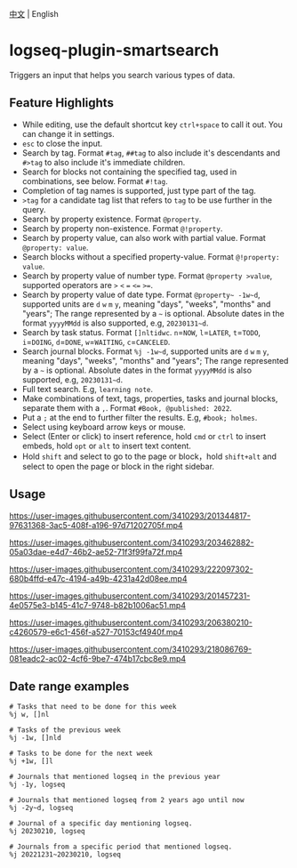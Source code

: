 [中文](README.md) | English

# logseq-plugin-smartsearch

Triggers an input that helps you search various types of data.

## Feature Highlights

- While editing, use the default shortcut key `ctrl+space` to call it out. You can change it in settings.
- `esc` to close the input.
- Search by tag. Format `#tag`, `##tag` to also include it's descendants and `#>tag` to also include it's immediate children.
- Search for blocks not containing the specified tag, used in combinations, see below. Format `#!tag`.
- Completion of tag names is supported, just type part of the tag.
- `>tag` for a candidate tag list that refers to `tag` to be use further in the query.
- Search by property existence. Format `@property`.
- Search by property non-existence. Format `@!property`.
- Search by property value, can also work with partial value. Format `@property: value`.
- Search blocks without a specified property-value. Format `@!property: value`.
- Search by property value of number type. Format `@property >value`, supported operators are `>` `<` `=` `<=` `>=`.
- Search by property value of date type. Format `@property~ -1w~d`, supported units are `d` `w` `m` `y`, meaning "days", "weeks", "months" and "years"; The range represented by a `~` is optional. Absolute dates in the format `yyyyMMdd` is also supported, e.g, `20230131~d`.
- Search by task status. Format `[]nltidwc`. `n`=`NOW`, `l`=`LATER`, `t`=`TODO`, `i`=`DOING`, `d`=`DONE`, `w`=`WAITING`, `c`=`CANCELED`.
- Search journal blocks. Format `%j -1w~d`, supported units are `d` `w` `m` `y`, meaning "days", "weeks", "months" and "years"; The range represented by a `~` is optional. Absolute dates in the format `yyyyMMdd` is also supported, e.g, `20230131~d`.
- Full text search. E.g, `learning note`.
- Make combinations of text, tags, properties, tasks and journal blocks, separate them with a `,`. Format `#Book, @published: 2022`.
- Put a `;` at the end to further filter the results. E.g, `#book; holmes`.
- Select using keyboard arrow keys or mouse.
- Select (Enter or click) to insert reference, hold `cmd` or `ctrl` to insert embeds, hold `opt` or `alt` to insert text content.
- Hold `shift` and select to go to the page or block，hold `shift+alt` and select to open the page or block in the right sidebar.

## Usage

https://user-images.githubusercontent.com/3410293/201344817-97631368-3ac5-408f-a196-97d71202705f.mp4

https://user-images.githubusercontent.com/3410293/203462882-05a03dae-e4d7-46b2-ae52-71f3f99fa72f.mp4

https://user-images.githubusercontent.com/3410293/222097302-680b4ffd-e47c-4194-a49b-4231a42d08ee.mp4

https://user-images.githubusercontent.com/3410293/201457231-4e0575e3-b145-41c7-9748-b82b1006ac51.mp4

https://user-images.githubusercontent.com/3410293/206380210-c4260579-e6c1-456f-a527-70153cf4940f.mp4

https://user-images.githubusercontent.com/3410293/218086769-081eadc2-ac02-4cf6-9be7-474b17cbc8e9.mp4

## Date range examples

```
# Tasks that need to be done for this week
%j w, []nl

# Tasks of the previous week
%j -1w, []nld

# Tasks to be done for the next week
%j +1w, []l

# Journals that mentioned logseq in the previous year
%j -1y, logseq

# Journals that mentioned logseq from 2 years ago until now
%j -2y~d, logseq

# Journal of a specific day mentioning logseq.
%j 20230210, logseq

# Journals from a specific period that mentioned logseq.
%j 20221231~20230210, logseq
```

